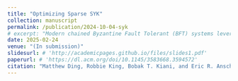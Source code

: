 ```yaml
---
title: "Optimizing Sparse SYK"
collection: manuscript
permalink: /publication/2024-10-04-syk
# excerpt: "Modern chained Byzantine Fault Tolerant (BFT) systems leverage a combination of pipelining and leader rotation to obtain both efficiency and fairness. These protocols, however, require a sequence of three or four consecutive honest leaders to commit operations. Therefore, even simple leader failures such as crashes can weaken liveness, resulting in high commit latency or lack of commit all together. We show that, unfortunately, this vulnerability is inherent to all existing BFT protocols that rotate leaders with pipelined agreement. To resolve this liveness shortcoming we present BeeGees1, a novel chained BFT protocol that successfully commits blocks even with non-consecutive honest leaders. It does this while also maintaining quadratic word complexity with threshold signatures, linear word complexity with SNARKs, and responsiveness between consecutive honest leaders. BeeGees reduces the expected commit latency of HotStuff by a factor of three under failures, and the worst-case latency by a factor of seven."
date: 2025-02-24
venue: "(In submission)"
slidesurl: # 'http://academicpages.github.io/files/slides1.pdf'
paperurl: # 'https://dl.acm.org/doi/10.1145/3583668.3594572'
citation: "Matthew Ding, Robbie King, Bobak T. Kiani, and Eric R. Anschuetz. Quantum Information Processing (QIP 2025)."
---
```

